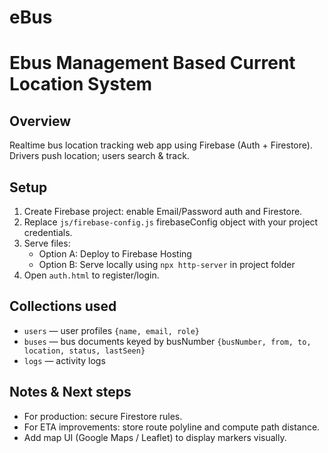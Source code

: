# eBus
# Ebus Management Based Current Location System

## Overview
Realtime bus location tracking web app using Firebase (Auth + Firestore). Drivers push location; users search & track.

## Setup
1. Create Firebase project: enable Email/Password auth and Firestore.
2. Replace `js/firebase-config.js` firebaseConfig object with your project credentials.
3. Serve files:
   - Option A: Deploy to Firebase Hosting
   - Option B: Serve locally using `npx http-server` in project folder
4. Open `auth.html` to register/login.

## Collections used
- `users` — user profiles `{name, email, role}`
- `buses` — bus documents keyed by busNumber `{busNumber, from, to, location, status, lastSeen}`
- `logs` — activity logs

## Notes & Next steps
- For production: secure Firestore rules.
- For ETA improvements: store route polyline and compute path distance.
- Add map UI (Google Maps / Leaflet) to display markers visually.
